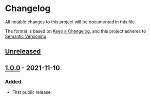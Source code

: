 # Changelog

All notable changes to this project will be documented in this file.

The format is based on [Keep a Changelog](https://keepachangelog.com/en/1.0.0/),
and this project adheres to [Semantic Versioning](https://semver.org/spec/v2.0.0.html).

## [Unreleased]

## [1.0.0] - 2021-11-10

### Added

- First public release.

[unreleased]: https://github.com/paolobrasolin/setup-texlive-action/compare/v1.0.0...HEAD
[1.0.1]: https://github.com/paolobrasolin/setup-texlive-action/compare/v1.0.0...v1.0.1
[1.0.0]: https://github.com/paolobrasolin/setup-texlive-action/releases/tag/v1.0.0
